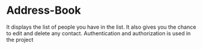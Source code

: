 # Address-Book
It displays the list of people you have in the list.
It also gives you the chance to edit and delete any contact.
Authentication and authorization is used in the project
